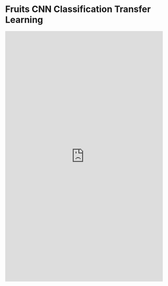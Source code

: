 # Fruits CNN Classification Transfer Learning

<iframe src="https://www.kaggle.com/embed/anurag629/fruit-360-cnn-classification-transfer-learning?kernelSessionId=111694151" height="800" style="margin: 0 auto; width: 100%; max-width: 950px;" frameborder="0" scrolling="auto" title="Fruit 360 CNN Classification Transfer Learning"></iframe>